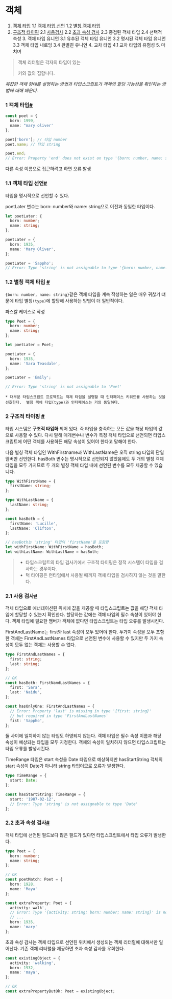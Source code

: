 # 객체

1. [객체 타입](#1)
   1.1 [객체 타입 선언](#1.1)
   1.2 [별칭 객체 타입](#1.2)
2. [구조적 타이핑](#2)
   2.1 [사용검사](#2.1)
   2.2 [초과 속성 검사](#2.2)
   2.3 중첩된 객체 타입
   2.4 선택적 속성 3. 객체 타입 유니언
   3.1 유추된 객체 타입 유니언
   3.2 명시된 객체 타입 유니언
   3.3 객체 타입 내로잉
   3.4 판별괸 유니언 4. 교차 타입
   4.1 교차 타입의 유험성 5. 마치며

> 객체 리터럴은 각자의 타입이 있는
>
> 키와 값의 집합니다.

<em>복잡한 객체 형태를 설명하는 방법과 타입스크립트가 객체의 할당 가능성을 확인하는 방법에 대해 배운다.</em>

### 1 객체 타입<a id="1" href="1">#</a>

```ts
const poet = {
  born: 1999,
  name: "mary oliver'
};

poet['born']; // 타입 number
poet.name; // 타입 string

poet.end;
// Error: Property 'end' does not exist on type '{born: number, name: string}'
```

다른 속성 이름으로 접근하려고 하면 오류 발생

### 1.1 객체 타입 선언<a id="1.1" href="1.1">#</a>

타입을 명시적으로 선언할 수 있다.

poetLater 변수는 born: number와 name: string으로 이전과 동일한 타입이다.

```ts
let poetLater: {
  born: number;
  name: string;
};

poetLater = {
  born: 1935,
  name: 'Mary Oliver',
};

poetLater = 'Sappho';
// Error: Type 'string' is not assignable to type '{born: number, name: string}'
```

### 1.2 별칭 객체 타입 <a href="1.2" id="1.2">#</a>

`{born: number, name: string}`같은 객체 타입을 계속 작성하는 일은 매우 귀찮기 떄문에 타입 별칭`(type)`에 할당해 사용하는 방법이 더 일반적이다.

파스칼 케이스로 작성

```ts
type Poet = {
  born: number;
  name: string;
};

let poetLater = Poet;

poetLater = {
  born: 1935,
  name: 'Sara Teasdale',
};

poetLater = 'Emily';

// Error: Type 'string' is not assignable to 'Poet'
```

```
* 대부분 타입스크립트 프로젝트는 객체 타입을 설명할 때 인터페이스 키워드를 사용하는 것을 선호한다.  별칭 객체 타입(type)과 인터페이스는 거의 동일하다.
```

### 2 구조적 타이핑 <a id="2" href="#2">#</a>

타입 시스템은 **구조적 타입화** 되어 있다. 즉 타입을 충족하는 모든 값을 해당 타입의 값으로 사용할 수 있다. 다시 말해 매개변수나 변수가 특정 객체 타입으로 선언되면 타입스크립트에 어떤 객체를 사용하든 해당 속성이 있어야 한다고 말해야 한다.

다음 별칭 객체 타입인 WithFirstname과 WithLastName은 오직 string 타입의 단일 맴버만 선언한다. hasBoth 변수는 명시적으로 선언되지 않았음에도 두 개의 별칭 객체 타입을 모두 가지므로 두 개의 별칭 객체 타입 내에 선언된 변수를 모두 제공할 수 있습니다.

```ts
type WithFirstName = {
  firstName: string;
};

type WithLastName = {
  lastName: string;
};

const hasBoth = {
  firstName: 'Lucille',
  lastName: 'Clifton',
};

// hasBoth는 'string' 타입의 'firstName'을 포함함
let withFirstName: WithFirstName = hasBoth;
let withLastName: WithLastName = hasBoth;
```

> - 타입스크립트의 타입 검사기에서 구조적 타이핑은 정적 시스템이 타입을 검사하는 경우이다.
> - 턱 타이핑은 런타임에서 사용될 때까지 객체 타입을 검사하지 않는 것을 말한다.

### 2.1 사용 검사<a id="2.1" href="2.1">#</a>

객체 타입으로 애너테이션된 위치에 값을 제공할 때 타입스크립트는 값을 해당 객체 타입에 할당할 수 있는지 확인한다. 할당하는 값에는 객체 타입의 필수 속성이 있어야 한다. 객체 타입에 필요한 맴버가 객체에 없다면 타입스크립트는 타입 오류를 발생시킨다.

FirstAndLastName는 first와 last 속성이 모두 있어야 한다.
두가지 속성을 모두 포함한 객체는 FirstAndLastNames 타입으로 선언된 변수에 사용할 수 있지만 두 가지 속성이 모두 없는 객체는 사용할 수 없다.

```ts
type FirstAndLastNames = {
  first: string;
  last: string;
};

// OK
const hasBoth: FirstNamdLastNames = {
  first: 'Sara',
  last: 'Naidu',
};

const hasOnlyOne: FirstAndLastNames = {
  // Error: Property 'last' is missing in type '{first: string}'
  // but required in type 'FirstAndLastNames'
  fist: 'Sappho',
};
```

둘 사이에 일치하지 않는 타입도 하영되지 않는다. 객체 타입은 필수 속성 이름과 해당 속성이 예상되는 타입을 모두 지정한다.
객체의 속성이 일치하지 않으면 타입스크립트는 타입 오류를 발생시킨다.

TimeRange 타입은 start 속성을 Date 타입으로 예상하지만 hasStartString 객체의 start 속성이 Date가 아니라 string 타입이므로 오류가 발생한다.

```ts
type TimeRange = {
  start: Date;
};

const hasStartString: TimeRange = {
  start: '1987-02-12',
  // Error: Type 'string' is not assignable to type 'Date'
};
```

### 2.2 초과 속성 검사<a id="2.2" href="2.2">#</a>

객체 타입에 선언된 필드보다 많은 필드가 있다면 타입스크립트에서 타입 오류가 발생한다.

```ts
type Poet = {
  born: number;
  name: string;
};

// OK
const poetMatch: Poet = {
  born: 1928,
  name: 'Maya'
};

const extraProperty: Poet = {
  activity: walk',
  // Error: Type '{activity: string; born: number; name: string}' is not assignable to type 'Poet'
  // ...
  born: 1935,
  name: 'mary'
};

```

초과 속성 감사는 객체 타입으로 선언된 위치에서 생성되는 객체 리터럴에 대해서만 일어난다. 기존 객체 리터럴을 제공하면 초과 속성 감사를 우회한다.

```ts
const existingObject = {
  activity: 'walking',
  born: 1932,
  name: 'maya',
};

// OK
const extraPropertyButOk: Poet = existingObject;
```
